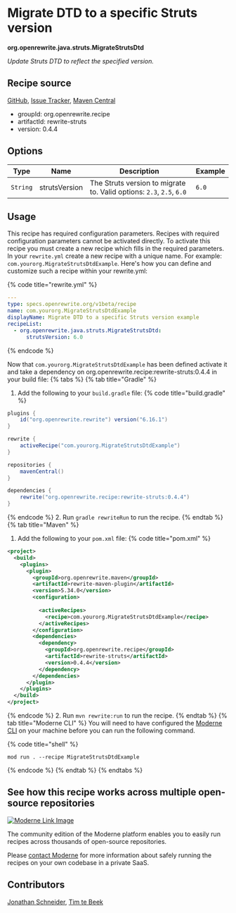 # Migrate DTD to a specific Struts version

**org.openrewrite.java.struts.MigrateStrutsDtd**

_Update Struts DTD to reflect the specified version._

## Recipe source

[GitHub](https://github.com/openrewrite/rewrite-struts/blob/main/src/main/java/org/openrewrite/java/struts/MigrateStrutsDtd.java), [Issue Tracker](https://github.com/openrewrite/rewrite-struts/issues), [Maven Central](https://central.sonatype.com/artifact/org.openrewrite.recipe/rewrite-struts/0.4.4/jar)

* groupId: org.openrewrite.recipe
* artifactId: rewrite-struts
* version: 0.4.4

## Options

| Type | Name | Description | Example |
| -- | -- | -- | -- |
| `String` | strutsVersion | The Struts version to migrate to. Valid options: `2.3`, `2.5`, `6.0` | `6.0` |


## Usage

This recipe has required configuration parameters. Recipes with required configuration parameters cannot be activated directly. To activate this recipe you must create a new recipe which fills in the required parameters. In your `rewrite.yml` create a new recipe with a unique name. For example: `com.yourorg.MigrateStrutsDtdExample`.
Here's how you can define and customize such a recipe within your rewrite.yml:

{% code title="rewrite.yml" %}
```yaml
---
type: specs.openrewrite.org/v1beta/recipe
name: com.yourorg.MigrateStrutsDtdExample
displayName: Migrate DTD to a specific Struts version example
recipeList:
  - org.openrewrite.java.struts.MigrateStrutsDtd:
      strutsVersion: 6.0
```
{% endcode %}

Now that `com.yourorg.MigrateStrutsDtdExample` has been defined activate it and take a dependency on org.openrewrite.recipe:rewrite-struts:0.4.4 in your build file:
{% tabs %}
{% tab title="Gradle" %}
1. Add the following to your `build.gradle` file:
{% code title="build.gradle" %}
```groovy
plugins {
    id("org.openrewrite.rewrite") version("6.16.1")
}

rewrite {
    activeRecipe("com.yourorg.MigrateStrutsDtdExample")
}

repositories {
    mavenCentral()
}

dependencies {
    rewrite("org.openrewrite.recipe:rewrite-struts:0.4.4")
}
```
{% endcode %}
2. Run `gradle rewriteRun` to run the recipe.
{% endtab %}
{% tab title="Maven" %}
1. Add the following to your `pom.xml` file:
{% code title="pom.xml" %}
```xml
<project>
  <build>
    <plugins>
      <plugin>
        <groupId>org.openrewrite.maven</groupId>
        <artifactId>rewrite-maven-plugin</artifactId>
        <version>5.34.0</version>
        <configuration>
          
          <activeRecipes>
            <recipe>com.yourorg.MigrateStrutsDtdExample</recipe>
          </activeRecipes>
        </configuration>
        <dependencies>
          <dependency>
            <groupId>org.openrewrite.recipe</groupId>
            <artifactId>rewrite-struts</artifactId>
            <version>0.4.4</version>
          </dependency>
        </dependencies>
      </plugin>
    </plugins>
  </build>
</project>
```
{% endcode %}
2. Run `mvn rewrite:run` to run the recipe.
{% endtab %}
{% tab title="Moderne CLI" %}
You will need to have configured the [Moderne CLI](https://docs.moderne.io/moderne-cli/cli-intro) on your machine before you can run the following command.

{% code title="shell" %}
```shell
mod run . --recipe MigrateStrutsDtdExample
```
{% endcode %}
{% endtab %}
{% endtabs %}

## See how this recipe works across multiple open-source repositories

[![Moderne Link Image](/.gitbook/assets/ModerneRecipeButton.png)](https://app.moderne.io/recipes/org.openrewrite.java.struts.MigrateStrutsDtd)

The community edition of the Moderne platform enables you to easily run recipes across thousands of open-source repositories.

Please [contact Moderne](https://moderne.io/product) for more information about safely running the recipes on your own codebase in a private SaaS.

## Contributors
[Jonathan Schneider](mailto:jkschneider@gmail.com), [Tim te Beek](mailto:tim@moderne.io)
